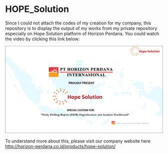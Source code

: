 # HOPE_Solution
Since I could not attach the codes of my creation for my company, this repository is to display the output of my works from my private repository especially on Hope Solution platform of Horizon Perdana. You could watch the video by clicking this link below:

[![Watch the video](https://github.com/panjoel4/Python_for_Geoscientist-Pycon2020/blob/main/Images/thumbnail.PNG)](https://www.youtube.com/watch?v=UQr0DEzQQyw)

To understand more about this, please visit our company website here http://horizon-perdana.co.id/products/hope-solution/
